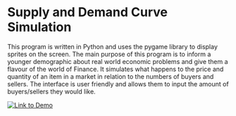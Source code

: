 # Supply and Demand Curve Simulation 

This program is written in Python and uses the pygame library to display sprites on the screen.
The main purpose of this program is to inform a younger demographic about real world economic problems and give them a flavour of the world of Finance.
It simulates what happens to the price and quantity of an item in a market in relation to the numbers of buyers and sellers.
The interface is user friendly and allows them to input the amount of buyers/sellers they would like.


   [![Link to Demo]()](https://youtu.be/Yo6XuDkQSbo) 

